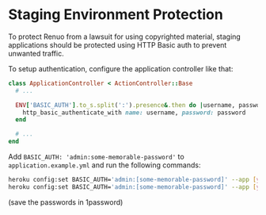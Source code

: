 # Staging Environment Protection

To protect Renuo from a lawsuit for using copyrighted material, staging applications should be protected using HTTP Basic auth to prevent unwanted traffic.

To setup authentication, configure the application controller like that:

```ruby
class ApplicationController < ActionController::Base
  # ...

  ENV['BASIC_AUTH'].to_s.split(':').presence&.then do |username, password|
    http_basic_authenticate_with name: username, password: password
  end

  # ...
end
```

Add `BASIC_AUTH: 'admin:some-memorable-password'` to `application.example.yml` and run the following commands:

```sh
heroku config:set BASIC_AUTH='admin:[some-memorable-password]' --app [your-app]-develop
heroku config:set BASIC_AUTH='admin:[some-memorable-password]' --app [your-app]-testing
```

(save the passwords in 1password)
